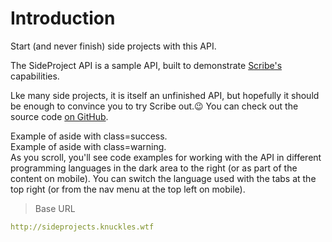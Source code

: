 # Introduction

Start (and never finish) side projects with this API.

The SideProject API is a sample API, built to demonstrate [Scribe's](http://scribe.knuckles.wtf) capabilities.

Lke many side projects, it is itself an unfinished API, but hopefully it should be enough to convince you to try Scribe out.😉 You can check out the source code [on GitHub](https://github.com/knuckleswtf/TheSideProjectAPI/).

<aside class="success">Example of aside with class=success.</aside>
<aside class="warning">Example of aside with class=warning.</aside>

<aside>As you scroll, you'll see code examples for working with the API in different programming languages in the dark area to the right (or as part of the content on mobile).
You can switch the language used with the tabs at the top right (or from the nav menu at the top left on mobile).</aside>

> Base URL

```yaml
http://sideprojects.knuckles.wtf
```